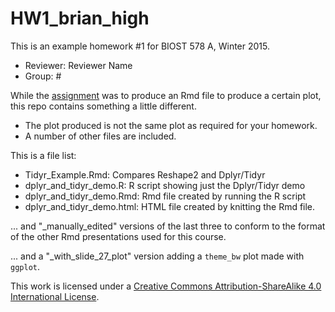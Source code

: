 # HW1_brian_high

This is an example homework #1 for BIOST 578 A, Winter 2015.

- Reviewer: Reviewer Name
- Group: #

While the [assignment](https://github.com/raphg/Biostat-578/blob/master/HW1.md) 
was to produce an Rmd file to produce a certain plot, 
this repo contains something a little different.

- The plot produced is not the same plot as required for your homework.
- A number of other files are included.

This is a file list:

- Tidyr_Example.Rmd: Compares Reshape2 and Dplyr/Tidyr
- dplyr_and_tidyr_demo.R: R script showing just the Dplyr/Tidyr demo
- dplyr_and_tidyr_demo.Rmd: Rmd file created by running the R script
- dplyr_and_tidyr_demo.html: HTML file created by knitting the Rmd file.

... and "_manually_edited" versions of the last three to conform to the 
format of the other Rmd presentations used for this course.

... and a "_with_slide_27_plot" version adding a `theme_bw` plot made with `ggplot`.

This work is licensed under a [Creative Commons Attribution-ShareAlike 4.0 International License](https://creativecommons.org/licenses/by-sa/4.0/).
